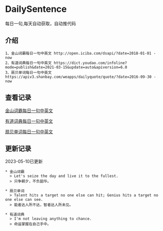 # DailySentence

每日一句,每天自动获取，自动推代码

## 介绍

```
1、金山词霸每日一句中英文 http://open.iciba.com/dsapi/?date=2018-01-01 - now
2、有道词典每日一句中英文 https://dict.youdao.com/infoline?mode=publish&date=2021-03-15&update=auto&apiversion=6.0
3、扇贝单词每日一句中英文 https://apiv3.shanbay.com/weapps/dailyquote/quote/?date=2016-09-30 - now
```

## 查看记录

[金山词霸每日一句中英文](./data/iciba/)

[有道词典每日一句中英文](./data/youdao/)

[扇贝单词每日一句中英文](./data/shanbay/)

## 更新记录
2023-05-10已更新 
```
* 金山词霸
  > Let's seize the day and live it to the fullest.
  > 只争朝夕，不负韶华。

* 扇贝单词
  > Talent hits a target no one else can hit; Genius hits a target no one else can see.
  > 能者达人所不达，智者达人所未见。

* 有道词典
  > I'm not leaving anything to chance.
  > 命运掌握在自己手中。

```

